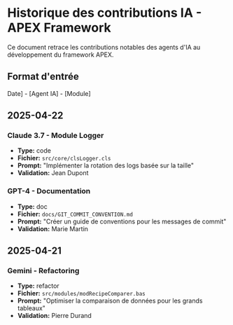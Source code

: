 # Historique des contributions IA - APEX Framework

Ce document retrace les contributions notables des agents d'IA au développement du framework APEX.

## Format d'entrée
Date] - [Agent IA] - [Module]

## 2025-04-22

### Claude 3.7 - Module Logger
- **Type:** code
- **Fichier:** `src/core/clsLogger.cls`
- **Prompt:** "Implémenter la rotation des logs basée sur la taille"
- **Validation:** Jean Dupont

### GPT-4 - Documentation
- **Type:** doc
- **Fichier:** `docs/GIT_COMMIT_CONVENTION.md`
- **Prompt:** "Créer un guide de conventions pour les messages de commit"
- **Validation:** Marie Martin

## 2025-04-21

### Gemini - Refactoring
- **Type:** refactor
- **Fichier:** `src/modules/modRecipeComparer.bas`
- **Prompt:** "Optimiser la comparaison de données pour les grands tableaux"
- **Validation:** Pierre Durand